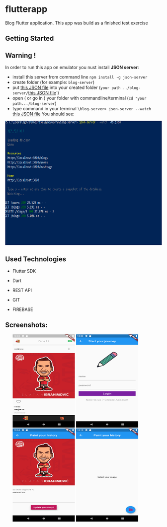 # flutterapp

Blog Flutter application. This app was build as a finished test exercise

## Getting Started

## Warning !

In order to run this app on emulator you nust install **JSON server**:
- install this server from command line `npm install -g json-server`
- create folder (for example: `blog-server`)
- put [this JSON file](https://github.com/Nuruddin999/blogAPP/blob/master/db.json) into your created folder (`your path ../blog-server/`[this JSON file](https://github.com/Nuruddin999/blogAPP/blob/master/db.json)`)
- open ( or go in ) your folder with commandline/terminal  (`cd "your path.../blog-server`)
- type command in your terminal `\blog-server> json-server --watch ` [this JSON file](https://github.com/Nuruddin999/blogAPP/blob/master/db.json)
You should see: <br>
<img src="/Screenshots/image.png" width="600" height="400">

## Used Technologies 

- Flutter SDK

- Dart

- REST API

- GIT

- FIREBASE

## Screenshots: 

<ul>
<img src="/Screenshots/Screenshot_1573164215.png" width="200" height="300">
<img src="/Screenshots/Screenshot_1573164219.png" width="200" height="300">
<img src="/Screenshots/Screenshot_1573164242.png" width="200" height="300">
 <img src="/Screenshots/Screenshot_1573164800.png" width="200" height="300"> 
<ul/>
